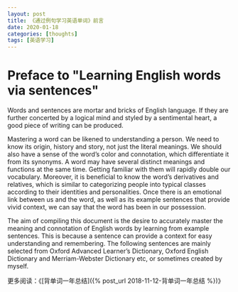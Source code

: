 ```yaml
---
layout: post
title: 《通过例句学习英语单词》前言
date: 2020-01-18
categories: [thoughts]
tags: [英语学习]
---
```


# Preface to "Learning English words via sentences"

Words and sentences are mortar and bricks of English language. If they are further concerted by a logical mind and styled by a sentimental heart, a good piece of writing can be produced.

Mastering a word can be likened to understanding a person. We need to know its origin, history and story, not just the literal meanings. We should also have a sense of the word’s color and connotation, which differentiate it from its synonyms. A word may have several distinct meanings and functions at the same time. Getting familiar with them will rapidly double our vocabulary. Moreover, it is beneficial to know the word’s derivatives and relatives, which is similar to categorizing people into typical classes according to their identities and personalities. Once there is an emotional link between us and the word, as well as its example sentences that provide vivid context, we can say that the word has been in our possession.

The aim of compiling this document is the desire to accurately master the meaning and connotation of English words by learning from example sentences. This is because a sentence can provide a context for easy understanding and remembering. The following sentences are mainly selected from Oxford Advanced Learner’s Dictionary, Oxford English Dictionary and Merriam-Webster Dictionary etc, or sometimes created by myself.

更多阅读：《[背单词一年总结]({% post_url 2018-11-12-背单词一年总结 %})》
